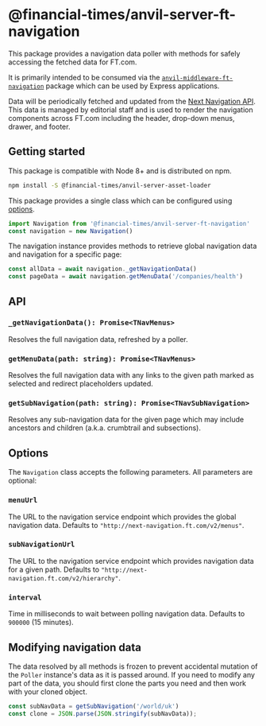 # @financial-times/anvil-server-ft-navigation

This package provides a navigation data poller with methods for safely accessing the fetched data for FT.com.

It is primarily intended to be consumed via the [`anvil-middleware-ft-navigation`](https://github.com/Financial-Times/anvil/tree/master/packages/anvil-middleware-ft-navigation) package which can be used by Express applications.

Data will be periodically fetched and updated from the [Next Navigation API](https://github.com/Financial-Times/next-navigation-api). This data is managed by editorial staff and is used to render the navigation components across FT.com including the header, drop-down menus, drawer, and footer.


## Getting started

This package is compatible with Node 8+ and is distributed on npm.

```bash
npm install -S @financial-times/anvil-server-asset-loader
```

This package provides a single class which can be configured using [options](#options).

```js
import Navigation from '@financial-times/anvil-server-ft-navigation'
const navigation = new Navigation()
```

The navigation instance provides methods to retrieve global navigation data and navigation for a specific page:

```js
const allData = await navigation._getNavigationData()
const pageData = await navigation.getMenuData('/companies/health')
```


## API

### `_getNavigationData(): Promise<TNavMenus>`

Resolves the full navigation data, refreshed by a poller.

### `getMenuData(path: string): Promise<TNavMenus>`

Resolves the full navigation data with any links to the given path marked as selected and redirect placeholders updated.

### `getSubNavigation(path: string): Promise<TNavSubNavigation>`

Resolves any sub-navigation data for the given page which may include ancestors and children (a.k.a. crumbtrail and subsections).


## Options

The `Navigation` class accepts the following parameters. All parameters are optional:

 ### `menuUrl`

The URL to the navigation service endpoint which provides the global navigation data. Defaults to `"http://next-navigation.ft.com/v2/menus"`.

### `subNavigationUrl`

The URL to the navigation service endpoint which provides navigation data for a given path. Defaults to `"http://next-navigation.ft.com/v2/hierarchy"`.

### `interval`

Time in milliseconds to wait between polling navigation data. Defaults to `900000` (15 minutes).


## Modifying navigation data

The data resolved by all methods is frozen to prevent accidental mutation of the `Poller` instance's data as it is passed around. If you need to modify any part of the data, you should first clone the parts you need and then work with your cloned object.

```js
const subNavData = getSubNavigation('/world/uk')
const clone = JSON.parse(JSON.stringify(subNavData));
```
